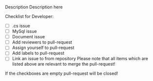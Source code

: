 Description
Description here

Checklist for Developer:
 - [ ] .cs issue
 - [ ] MySql issue
 - [ ] Document issue
 - [ ] Add reviewers to pull-request
 - [ ] Assign yourself to pull-request
 - [ ] Add labels to pull-request
 - [ ] Link an issue to from repository
Please note that all items which are listed above are relevant to merge the pull-request!

If the checkboxes are empty pull-request will be closed!
